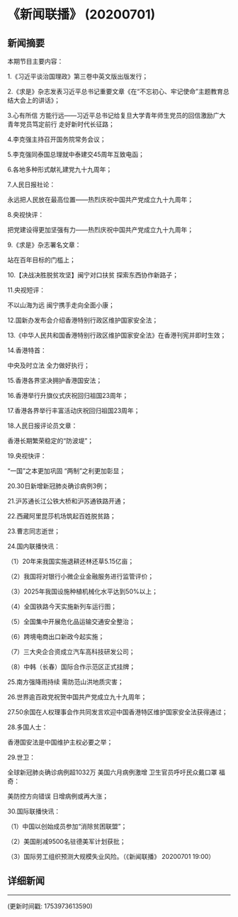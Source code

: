 # 《新闻联播》 (20200701)

## 新闻摘要

本期节目主要内容：

1.《习近平谈治国理政》第三卷中英文版出版发行；

2.《求是》杂志发表习近平总书记重要文章《在“不忘初心、牢记使命”主题教育总结大会上的讲话》；

3.心有所信 方能行远——习近平总书记给复旦大学青年师生党员的回信激励广大青年党员笃定前行 走好新时代长征路；

4.李克强主持召开国务院常务会议；

5.李克强同泰国总理就中泰建交45周年互致电函；

6.各地多种形式献礼建党九十九周年；

7.人民日报社论：

永远把人民放在最高位置——热烈庆祝中国共产党成立九十九周年；

8.央视快评：

把党建设得更加坚强有力——热烈庆祝中国共产党成立九十九周年；

9.《求是》杂志署名文章：

站在百年目标的门槛上；

10.【决战决胜脱贫攻坚】闽宁对口扶贫 探索东西协作新路子；

11.央视短评：

不以山海为远 闽宁携手走向全面小康；

12.国新办发布会介绍香港特别行政区维护国家安全法；

13.《中华人民共和国香港特别行政区维护国家安全法》在香港刊宪并即时生效；

14.香港特首：

中央及时立法 全力做好执行；

15.香港各界坚决拥护香港国安法；

16.香港举行升旗仪式庆祝回归祖国23周年；

17.香港各界举行丰富活动庆祝回归祖国23周年；

18.人民日报评论员文章：

香港长期繁荣稳定的“防波堤”；

19.央视快评：

“一国”之本更加巩固 “两制”之利更加彰显；

20.30日新增新冠肺炎确诊病例3例；

21.沪苏通长江公铁大桥和沪苏通铁路开通；

22.西藏阿里昆莎机场筑起百姓脱贫路；

23.曹志同志逝世；

24.国内联播快讯：

（1）20年来我国实施退耕还林还草5.15亿亩；

（2）我国将对银行小微企业金融服务进行监管评价；

（3）2025年我国设施种植机械化水平达到50%以上；

（4）全国铁路今天实施新列车运行图；

（5）全国集中开展危化品运输交通安全整治；

（6）跨境电商出口新政今起实施；

（7）三大央企合资成立汽车高科技研发公司；

（8）中韩（长春）国际合作示范区正式挂牌；

25.南方强降雨持续 需防范山洪地质灾害；

26.世界逾百政党祝贺中国共产党成立九十九周年；

27.50余国在人权理事会作共同发言欢迎中国香港特区维护国家安全法获得通过；

28.多国人士：

香港国安法是中国维护主权必要之举；

29.世卫：

全球新冠肺炎确诊病例超1032万  美国六月病例激增  卫生官员呼吁民众戴口罩  福奇：

美防控方向错误  日增病例或再大涨；

30.国际联播快讯：

（1）中国以创始成员参加“消除贫困联盟”；

（2）美国削减9500名驻德美军计划获批；

（3）国际劳工组织预测大规模失业风险。（《新闻联播》  20200701  19:00）

## 详细新闻

---

(更新时间戳: 1753973613590)


